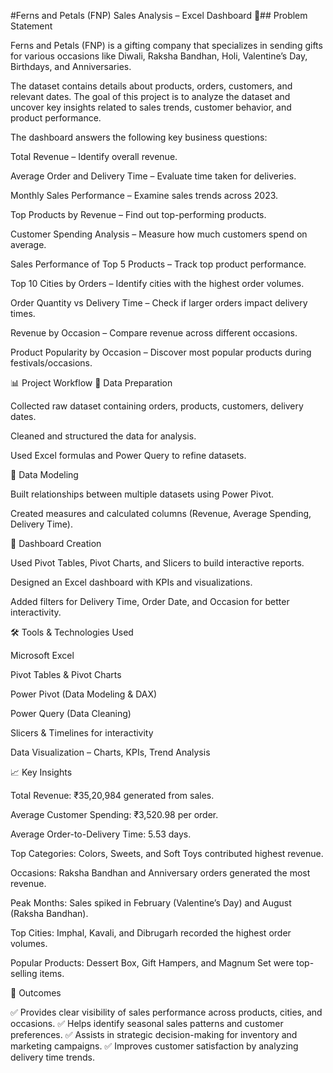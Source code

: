  #Ferns and Petals (FNP) Sales Analysis – Excel Dashboard
📌## Problem Statement

Ferns and Petals (FNP) is a gifting company that specializes in sending gifts for various occasions like Diwali, Raksha Bandhan, Holi, Valentine’s Day, Birthdays, and Anniversaries.

The dataset contains details about products, orders, customers, and relevant dates.
The goal of this project is to analyze the dataset and uncover key insights related to sales trends, customer behavior, and product performance.

The dashboard answers the following key business questions:

Total Revenue – Identify overall revenue.

Average Order and Delivery Time – Evaluate time taken for deliveries.

Monthly Sales Performance – Examine sales trends across 2023.

Top Products by Revenue – Find out top-performing products.

Customer Spending Analysis – Measure how much customers spend on average.

Sales Performance of Top 5 Products – Track top product performance.

Top 10 Cities by Orders – Identify cities with the highest order volumes.

Order Quantity vs Delivery Time – Check if larger orders impact delivery times.

Revenue by Occasion – Compare revenue across different occasions.

Product Popularity by Occasion – Discover most popular products during festivals/occasions.

📊 Project Workflow
🔹 Data Preparation

Collected raw dataset containing orders, products, customers, delivery dates.

Cleaned and structured the data for analysis.

Used Excel formulas and Power Query to refine datasets.

🔹 Data Modeling

Built relationships between multiple datasets using Power Pivot.

Created measures and calculated columns (Revenue, Average Spending, Delivery Time).

🔹 Dashboard Creation

Used Pivot Tables, Pivot Charts, and Slicers to build interactive reports.

Designed an Excel dashboard with KPIs and visualizations.

Added filters for Delivery Time, Order Date, and Occasion for better interactivity.

🛠 Tools & Technologies Used

Microsoft Excel

Pivot Tables & Pivot Charts

Power Pivot (Data Modeling & DAX)

Power Query (Data Cleaning)

Slicers & Timelines for interactivity

Data Visualization – Charts, KPIs, Trend Analysis

📈 Key Insights

Total Revenue: ₹35,20,984 generated from sales.

Average Customer Spending: ₹3,520.98 per order.

Average Order-to-Delivery Time: 5.53 days.

Top Categories: Colors, Sweets, and Soft Toys contributed highest revenue.

Occasions: Raksha Bandhan and Anniversary orders generated the most revenue.

Peak Months: Sales spiked in February (Valentine’s Day) and August (Raksha Bandhan).

Top Cities: Imphal, Kavali, and Dibrugarh recorded the highest order volumes.

Popular Products: Dessert Box, Gift Hampers, and Magnum Set were top-selling items.

🚀 Outcomes

✅ Provides clear visibility of sales performance across products, cities, and occasions.
✅ Helps identify seasonal sales patterns and customer preferences.
✅ Assists in strategic decision-making for inventory and marketing campaigns.
✅ Improves customer satisfaction by analyzing delivery time trends.
